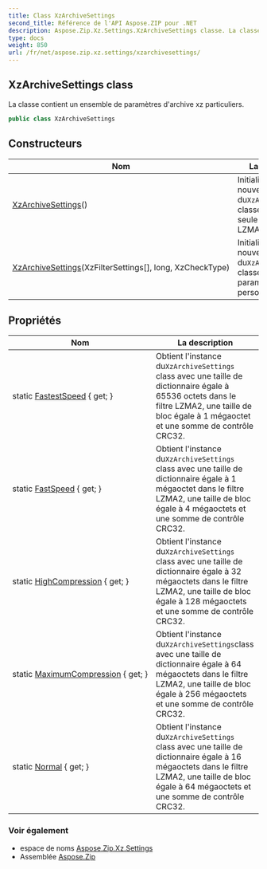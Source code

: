 ```yaml
---
title: Class XzArchiveSettings
second_title: Référence de l'API Aspose.ZIP pour .NET
description: Aspose.Zip.Xz.Settings.XzArchiveSettings classe. La classe contient un ensemble de paramètres darchive xz particuliers.
type: docs
weight: 850
url: /fr/net/aspose.zip.xz.settings/xzarchivesettings/
---
```

## XzArchiveSettings class

La classe contient un ensemble de paramètres d'archive xz particuliers.

```csharp
public class XzArchiveSettings
```

## Constructeurs

| Nom | La description |
| --- | --- |
| [XzArchiveSettings](xzarchivesettings/#constructor)() | Initialise une nouvelle instance du`XzArchiveSettings` classe utilisant une seule compression LZMA2. |
| [XzArchiveSettings](xzarchivesettings/#constructor_1)(XzFilterSettings[], long, XzCheckType) | Initialise une nouvelle instance du`XzArchiveSettings` classe avec des paramètres personnalisés. |

## Propriétés

| Nom | La description |
| --- | --- |
| static [FastestSpeed](../../aspose.zip.xz.settings/xzarchivesettings/fastestspeed/) { get; } | Obtient l'instance du`XzArchiveSettings` class avec une taille de dictionnaire égale à 65536 octets dans le filtre LZMA2, une taille de bloc égale à 1 mégaoctet et une somme de contrôle CRC32. |
| static [FastSpeed](../../aspose.zip.xz.settings/xzarchivesettings/fastspeed/) { get; } | Obtient l'instance du`XzArchiveSettings` class avec une taille de dictionnaire égale à 1 mégaoctet dans le filtre LZMA2, une taille de bloc égale à 4 mégaoctets et une somme de contrôle CRC32. |
| static [HighCompression](../../aspose.zip.xz.settings/xzarchivesettings/highcompression/) { get; } | Obtient l'instance du`XzArchiveSettings` class avec une taille de dictionnaire égale à 32 mégaoctets dans le filtre LZMA2, une taille de bloc égale à 128 mégaoctets et une somme de contrôle CRC32. |
| static [MaximumCompression](../../aspose.zip.xz.settings/xzarchivesettings/maximumcompression/) { get; } | Obtient l'instance du`XzArchiveSettings`class avec une taille de dictionnaire égale à 64 mégaoctets dans le filtre LZMA2, une taille de bloc égale à 256 mégaoctets et une somme de contrôle CRC32. |
| static [Normal](../../aspose.zip.xz.settings/xzarchivesettings/normal/) { get; } | Obtient l'instance du`XzArchiveSettings` class avec une taille de dictionnaire égale à 16 mégaoctets dans le filtre LZMA2, une taille de bloc égale à 64 mégaoctets et une somme de contrôle CRC32. |

### Voir également

* espace de noms [Aspose.Zip.Xz.Settings](../../aspose.zip.xz.settings/)
* Assemblée [Aspose.Zip](../../)



